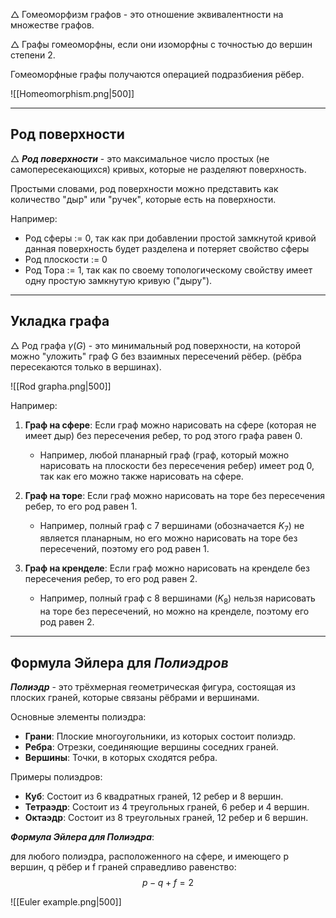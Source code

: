 
$\triangle$ Гомеоморфизм графов - это отношение эквивалентности на множестве графов.

$\triangle$ Графы гомеоморфны, если они изоморфны с точностью до вершин степени 2.

Гомеоморфные графы получаются операцией подразбиения рёбер.


![[Homeomorphism.png|500]]


---

## Род поверхности

$\triangle$ ***Род поверхности*** - это максимальное число простых 
(не самопересекающихся) кривых, которые не разделяют поверхность.

Простыми словами, род поверхности можно представить как количество
"дыр" или "ручек", которые есть на поверхности.

Например: 
- Род сферы := 0, так как при добавлении простой замкнутой кривой данная поверхность будет разделена и потеряет свойство сферы
- Род плоскости := 0
- Род Тора := 1, так как по своему топологическому свойству имеет одну простую замкнутую кривую ("дыру").


---

## Укладка графа

$\triangle$ Род графа $\gamma(G)$ - это минимальный род поверхности, на которой можно "уложить" граф G без взаимных пересечений рёбер.
(рёбра пересекаются только в вершинах).

![[Rod grapha.png|500]]


Например:

1. **Граф на сфере**: Если граф можно нарисовать на сфере (которая не имеет дыр) без пересечения ребер, то род этого графа равен 0.
	- Например, любой планарный граф (граф, который можно нарисовать на плоскости без пересечения ребер) имеет род 0, так как его можно также нарисовать на сфере.
    
2. **Граф на торе**: Если граф можно нарисовать на торе без пересечения ребер, то его род равен 1. 
	- Например, полный граф с 7 вершинами (обозначается $K_{7}$​) не является планарным, но его можно нарисовать на торе без пересечений, поэтому его род равен 1.
    
3. **Граф на кренделе**: Если граф можно нарисовать на кренделе без пересечения ребер, то его род равен 2.
	- Например, полный граф с 8 вершинами ($K_{8}$​) нельзя нарисовать на торе без пересечений, но можно на кренделе, поэтому его род равен 2.



---
## Формула Эйлера для ***Полиэдров***

***Полиэдр*** - это трёхмерная геометрическая фигура, состоящая из плоских граней, которые связаны рёбрами и вершинами.


Основные элементы полиэдра:
- **Грани**: Плоские многоугольники, из которых состоит полиэдр.
- **Ребра**: Отрезки, соединяющие вершины соседних граней.
- **Вершины**: Точки, в которых сходятся ребра.


Примеры полиэдров:

- **Куб**: Состоит из 6 квадратных граней, 12 ребер и 8 вершин.
- **Тетраэдр**: Состоит из 4 треугольных граней, 6 ребер и 4 вершин.
- **Октаэдр**: Состоит из 8 треугольных граней, 12 ребер и 6 вершин.


***Формула Эйлера для Полиэдра***: 

для любого полиэдра, расположенного на сфере, и имеющего p вершин,
q рёбер и f граней справедливо равенство: 
$$
p - q+f = 2
$$

![[Euler example.png|500]]

